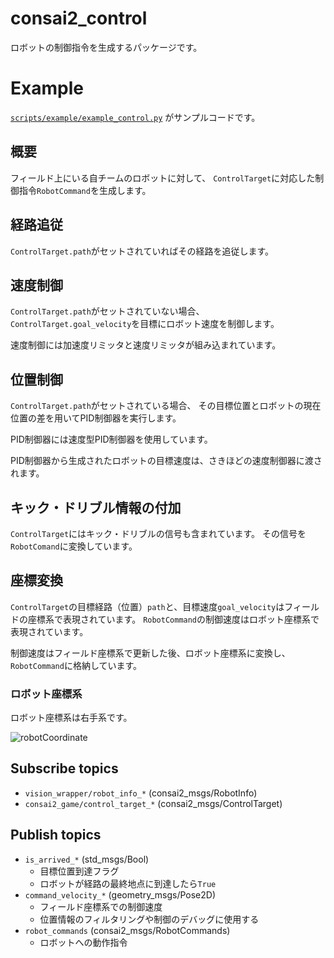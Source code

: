 # consai2_control

ロボットの制御指令を生成するパッケージです。

# Example

[`scripts/example/example_control.py`](https://github.com/SSL-Roots/consai2/blob/master/consai2_control/scripts/example/example_control.py)
がサンプルコードです。

## 概要

フィールド上にいる自チームのロボットに対して、
`ControlTarget`に対応した制御指令`RobotCommand`を生成します。

## 経路追従

`ControlTarget.path`がセットされていればその経路を追従します。

## 速度制御

`ControlTarget.path`がセットされていない場合、
`ControlTarget.goal_velocity`を目標にロボット速度を制御します。

速度制御には加速度リミッタと速度リミッタが組み込まれています。

## 位置制御

`ControlTarget.path`がセットされている場合、
その目標位置とロボットの現在位置の差を用いてPID制御器を実行します。

PID制御器には速度型PID制御器を使用しています。

PID制御器から生成されたロボットの目標速度は、さきほどの速度制御器に渡されます。

## キック・ドリブル情報の付加

`ControlTarget`にはキック・ドリブルの信号も含まれています。
その信号を`RobotComand`に変換しています。

## 座標変換

`ControlTarget`の目標経路（位置）`path`と、目標速度`goal_velocity`はフィールドの座標系で表現されています。
`RobotCommand`の制御速度はロボット座標系で表現されています。

制御速度はフィールド座標系で更新した後、ロボット座標系に変換し、`RobotCommand`に格納しています。

### ロボット座標系

ロボット座標系は右手系です。

![robotCoordinate](https://github.com/SSL-Roots/consai2/blob/images/images/robotCoordinate.png)

## Subscribe topics

- `vision_wrapper/robot_info_*` (consai2_msgs/RobotInfo)
- `consai2_game/control_target_*` (consai2_msgs/ControlTarget)

## Publish topics

- `is_arrived_*` (std_msgs/Bool)
  - 目標位置到達フラグ
  - ロボットが経路の最終地点に到達したら`True`
- `command_velocity_*` (geometry_msgs/Pose2D)
  - フィールド座標系での制御速度
  - 位置情報のフィルタリングや制御のデバッグに使用する
- `robot_commands` (consai2_msgs/RobotCommands)
  - ロボットへの動作指令
